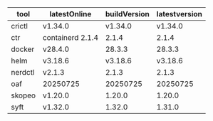 | tool | latestOnline | buildVersion | latestversion |
|------|--------------|--------------|---------------|
| crictl | v1.34.0 | v1.34.0 | v1.34.0 |
| ctr | containerd 2.1.4 | 2.1.4 | 2.1.4 |
| docker | v28.4.0 | 28.3.3 | 28.3.3 |
| helm | v3.18.6 | v3.18.6 | v3.18.6 |
| nerdctl | v2.1.3 | 2.1.3 | 2.1.3 |
| oaf | 20250725 | 20250725 | 20250725 |
| skopeo | v1.20.0 | 1.20.0 | 1.20.0 |
| syft | v1.32.0 | 1.32.0 | 1.31.0 |

